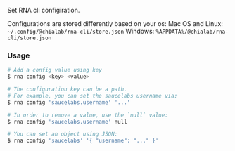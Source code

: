Set RNA cli configiration.

Configurations are stored differently based on your os:
Mac OS and Linux: `~/.config/@chialab/rna-cli/store.json`
Windows: `%APPDATA%/@chialab/rna-cli/store.json`

### Usage
```sh
# Add a config value using key
$ rna config <key> <value>

# The configuration key can be a path.
# For example, you can set the saucelabs username via:
$ rna config 'saucelabs.username' '...'

# In order to remove a value, use the `null` value:
$ rna config 'saucelabs.username' null

# You can set an object using JSON:
$ rna config 'saucelabs' '{ "username": "..." }'
```
